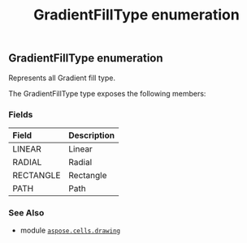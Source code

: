 ﻿---
title: GradientFillType enumeration
second_title: Aspose.Cells for Python via .NET API References
description: 
type: docs
weight: 860
url: /aspose.cells.drawing/gradientfilltype/
is_root: false
---

## GradientFillType enumeration

Represents all Gradient fill type.



The GradientFillType type exposes the following members:

### Fields
| Field | Description |
| :- | :- |
| LINEAR | Linear |
| RADIAL | Radial |
| RECTANGLE | Rectangle |
| PATH | Path |



### See Also
* module [`aspose.cells.drawing`](..)
